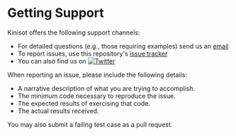 # Getting Support

Kinisot offers the following support channels:

- For detailed questions (e.g., those requiring examples) send us an
  [email](mailto:patonlab@colostate.edu?subject=[Kinisot])
- To report issues, use this repository's
  [issue tracker](https://github.com/bobbypaton/Kinisot/issues/new)
- You can also find us on [![Twitter][1.2]][1]

When reporting an issue, please include the following details:

- A narrative description of what you are trying to accomplish.
- The minimum code necessary to reproduce the issue.
- The expected results of exercising that code.
- The actual results received.

You may also submit a failing test case as a pull request.

[1.2]: http://i.imgur.com/wWzX9uB.png (twitter icon without padding)
[1]: https://twitter.com/bobbyoaton
